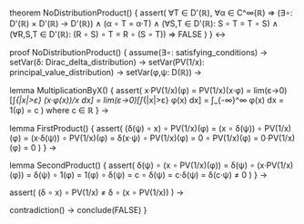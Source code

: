 theorem NoDistributionProduct() {
  assert(
    ∀T ∈ D'(ℝ), ∀α ∈ C^∞(ℝ) ⇒
    (∃∘: D'(ℝ) × D'(ℝ) → D'(ℝ)) ∧
    (α ∘ T = α·T) ∧
    (∀S,T ∈ D'(ℝ): S ∘ T = T ∘ S) ∧
    (∀R,S,T ∈ D'(ℝ): (R ∘ S) ∘ T = R ∘ (S ∘ T)) ⇒
    FALSE
  )
} ↔

proof NoDistributionProduct() {
  assume(∃∘: satisfying_conditions) →
  setVar(δ: Dirac_delta_distribution) →
  setVar(PV(1/x): principal_value_distribution) →
  setVar(φ,ψ: D(ℝ)) →

  lemma MultiplicationByX() {
    assert(
      x·PV(1/x)(φ) = 
      PV(1/x)(x·φ) =
      lim(ε→0)[∫_{|x|>ε} (x·φ(x))/x dx] =
      lim(ε→0)[∫_{|x|>ε} φ(x) dx] =
      ∫_{-∞}^∞ φ(x) dx =
      1(φ) = c
    ) where c ∈ ℝ
  } →

  lemma FirstProduct() {
    assert(
      (δ(ψ) ∘ x) ∘ PV(1/x)(φ) =
      (x ∘ δ(ψ)) ∘ PV(1/x)(φ) =
      (x·δ(ψ)) ∘ PV(1/x)(φ) =
      δ(x·ψ) ∘ PV(1/x)(φ) =
      0 ∘ PV(1/x)(φ) =
      0·PV(1/x)(φ) =
      0
    )
  } →

  lemma SecondProduct() {
    assert(
      δ(ψ) ∘ (x ∘ PV(1/x)(φ)) =
      δ(ψ) ∘ (x·PV(1/x)(φ)) =
      δ(ψ) ∘ 1(φ) =
      1(φ) ∘ δ(ψ) =
      c ∘ δ(ψ) =
      c·δ(ψ) =
      δ(c·ψ) ≠ 0
    )
  } →

  assert(
    (δ ∘ x) ∘ PV(1/x) ≠ δ ∘ (x ∘ PV(1/x))
  ) →
  
  contradiction() →
  conclude(FALSE)
}